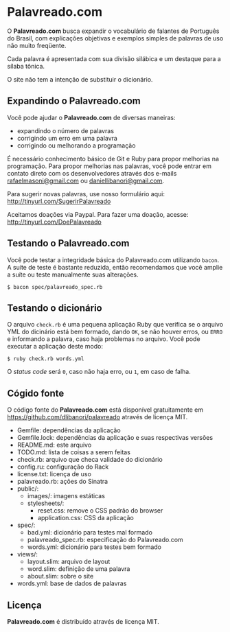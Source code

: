 # Palavreado.com

O **Palavreado.com** busca expandir o vocabulário de falantes de Português do Brasil, com explicações objetivas e exemplos simples de palavras de uso não muito freqüente.

Cada palavra é apresentada com sua divisão silábica e um destaque para a sílaba tônica.

O site não tem a intenção de substituir o dicionário.


## Expandindo o Palavreado.com

Você pode ajudar o **Palavreado.com** de diversas maneiras:

- expandindo o número de palavras
- corrigindo um erro em uma palavra
- corrigindo ou melhorando a programação

É necessário conhecimento básico de Git e Ruby para propor melhorias na programação. Para propor melhorias nas palavras, você pode entrar em contato direto com os desenvolvedores através dos e-mails rafaelmasoni@gmail.com ou daniellibanori@gmail.com.

Para sugerir novas palavras, use nosso formulário aqui: http://tinyurl.com/SugerirPalavreado

Aceitamos doações via Paypal. Para fazer uma doação, acesse: http://tinyurl.com/DoePalavreado


## Testando o Palavreado.com

Você pode testar a integridade básica do Palavreado.com utilizando `bacon`. A suíte de teste é bastante reduzida, então recomendamos que você amplie a suíte ou teste manualmente suas alterações.

    $ bacon spec/palavreado_spec.rb


## Testando o dicionário

O arquivo `check.rb` é uma pequena aplicação Ruby que verifica se o arquivo YML do dicinário está bem formado, dando `OK`, se não houver erros, ou `ERRO` e informando a palavra, caso haja problemas no arquivo. Você pode executar a aplicação deste modo:

    $ ruby check.rb words.yml

O _status code_ será `0`, caso não haja erro, ou `1`, em caso de falha.

## Cógido fonte

O código fonte do **Palavreado.com** está disponível gratuitamente em https://github.com/dlibanori/palavreado através de licença MIT.

- Gemfile: dependências da aplicação
- Gemfile.lock: dependências da aplicação e suas respectivas versões
- README.md: este arquivo
- TODO.md: lista de coisas a serem feitas
- check.rb: arquivo que checa validade do dicionário
- config.ru: configuração do Rack
- license.txt: licença de uso
- palavreado.rb: ações do Sinatra
- public/:
  - images/: imagens estáticas
  - stylesheets/:
    - reset.css: remove o CSS padrão do browser
    - application.css: CSS da aplicação
- spec/:
  - bad.yml: dicionário para testes mal formado
  - palavreado\_spec.rb: especificação do Palavreado.com
  - words.yml: dicionário para testes bem formado
- views/:
  - layout.slim: arquivo de layout
  - word.slim: definição de uma palavra
  - about.slim: sobre o site
- words.yml: base de dados de palavras


## Licença

**Palavreado.com** é distribuído através de licença MIT.

